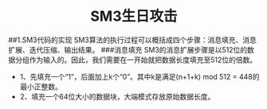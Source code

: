# <center> SM3生日攻击 </center>

##1.SM3代码的实现
SM3算法的执行过程可以概括成四个步骤：消息填充、消息扩展、迭代压缩、输出结果。
###消息填充
SM3的消息扩展步骤是以512位的数据分组作为输入的。因此，我们需要在一开始就把数据长度填充至512位的倍数。
* 1、先填充一个“1”，后面加上k个“0”。其中k是满足(n+1+k) mod 512 = 448的最小正整数。
* 2、填充一个64位大小的数据块，大端模式存放原始数据长度。

